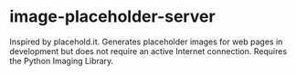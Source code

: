 image-placeholder-server
========================

Inspired by placehold.it. Generates placeholder images for web pages in development but does not require an active Internet connection.  Requires the Python Imaging Library.